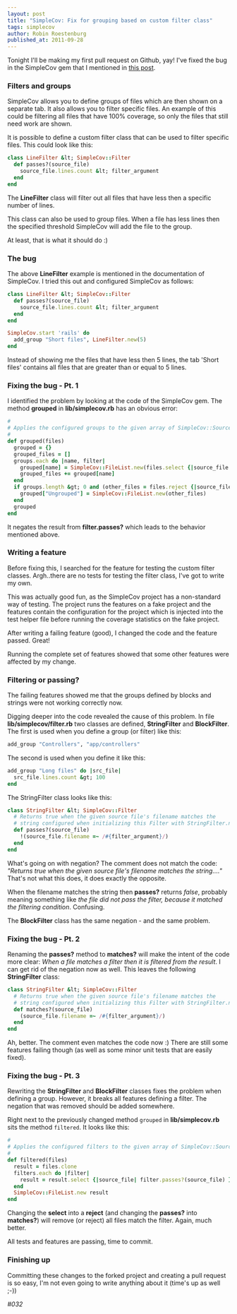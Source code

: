 ```yaml
---
layout: post
title: "SimpleCov: Fix for grouping based on custom filter class"
tags: simplecov
author: Robin Roestenburg
published_at: 2011-09-28
---
```


Tonight I'll be making my first pull request on Github, yay! I've fixed the bug in the SimpleCov gem that I mentioned in [this post](http://www.tamingthemindmonkey.com/ruby-code-coverage-using-simplecov).

### Filters and groups
SimpleCov allows you to define groups of files which are then shown on a separate tab. It also allows you to filter specific files. An example of this could be filtering all files that have 100% coverage, so only the files that still need work are shown.

It is possible to define a custom filter class that can be used to filter specific files. This could look like this:

~~~ ruby
class LineFilter &lt; SimpleCov::Filter
  def passes?(source_file)
    source_file.lines.count &lt; filter_argument
  end
end
~~~

The **LineFilter** class will filter out all files that have less then a specific number of lines.

This class can also be used to group files. When a file has less lines then the specified threshold SimpleCov will add the file to the group.

At least, that is what it should do :)

### The bug
The above **LineFilter** example is mentioned in the documentation of SimpleCov. I tried this out and configured SimpleCov as follows:

~~~ ruby
class LineFilter &lt; SimpleCov::Filter
  def passes?(source_file)
    source_file.lines.count &lt; filter_argument
  end
end

SimpleCov.start 'rails' do
  add_group "Short files", LineFilter.new(5)
end
~~~

Instead of showing me the files that have less then 5 lines, the tab 'Short files' contains all files that are greater than or equal to 5 lines.

### Fixing the bug - Pt. 1
I identified the problem by looking at the code of the SimpleCov gem. The  method **grouped** in **lib/simplecov.rb** has an obvious error:

~~~ ruby
#
# Applies the configured groups to the given array of SimpleCov::SourceFile items
#
def grouped(files)
  grouped = {}
  grouped_files = []
  groups.each do |name, filter|
    grouped[name] = SimpleCov::FileList.new(files.select {|source_file| !filter.passes?(source_file)})
    grouped_files += grouped[name]
  end
  if groups.length &gt; 0 and (other_files = files.reject {|source_file| grouped_files.include?(source_file)}).length &gt; 0
    grouped["Ungrouped"] = SimpleCov::FileList.new(other_files)
  end
  grouped
end
~~~

It negates the result from **filter.passes?** which leads to the behavior mentioned above.

### Writing a feature
Before fixing this, I searched for the feature for testing the custom filter classes. Argh..there are no tests for testing the filter class, I've got to write my own.

This was actually good fun, as the SimpleCov project has a non-standard way of testing. The project runs the features on a fake project and the features contain the configuration for the project which is injected into the test helper file before running the coverage statistics on the fake project.

After writing a failing feature (good), I changed the code and the feature passed. Great!

Running the complete set of features showed that some other features were affected by my change.

### Filtering or passing?
The failing features showed me that the groups defined by blocks and strings were not working correctly now.

Digging deeper into the code revealed the cause of this problem. In file **lib/simplecov/filter.rb** two classes are defined, **StringFilter** and **BlockFilter**. The first is used when you define a group (or filter) like this:

~~~ ruby
add_group "Controllers", "app/controllers"
~~~

The second is used when you define it like this:

~~~ ruby
add_group "Long files" do |src_file|
  src_file.lines.count &gt; 100
end
~~~

The StringFilter class looks like this:

~~~ ruby
class StringFilter &lt; SimpleCov::Filter
  # Returns true when the given source file's filename matches the
  # string configured when initializing this Filter with StringFilter.new('somestring)
  def passes?(source_file)
    !(source_file.filename =~ /#{filter_argument}/)
  end
end
~~~

What's going on with negation? The comment does not match the code: *"Returns true when the given source file's filename matches the string...."* That's not what this does, it does exactly the opposite.

When the filename matches the string then **passes?** returns *false*, probably meaning something like *the file did not pass the filter, because it matched the filtering condition*. Confusing.

The **BlockFilter** class has the same negation - and the same problem.

### Fixing the bug - Pt. 2
Renaming the **passes?** method to **matches?** will make the intent of the code more clear: *When a file matches a filter then it is filtered from the result*. I can get rid of the negation now as well. This leaves the following **StringFilter** class:

~~~ ruby
class StringFilter &lt; SimpleCov::Filter
  # Returns true when the given source file's filename matches the
  # string configured when initializing this Filter with StringFilter.new('somestring)
  def matches?(source_file)
    (source_file.filename =~ /#{filter_argument}/)
  end
end
~~~

Ah, better. The comment even matches the code now :) There are still some features failing though (as well as some minor unit tests that are easily fixed).

### Fixing the bug - Pt. 3
Rewriting the **StringFilter** and **BlockFilter** classes fixes the problem when defining a group. However, it breaks all features defining a filter. The negation that was removed should be added somewhere.

Right next to the previously changed method `grouped` in **lib/simplecov.rb** sits the method `filtered`. It looks like this:

~~~ ruby
#
# Applies the configured filters to the given array of SimpleCov::SourceFile items
#
def filtered(files)
  result = files.clone
  filters.each do |filter|
    result = result.select {|source_file| filter.passes?(source_file) }
  end
  SimpleCov::FileList.new result
end
~~~

Changing the **select** into a **reject** (and changing the **passes?** into **matches?**) will remove (or reject) all files match the filter. Again, much better.

All tests and features are passing, time to commit.

### Finishing up
Committing these changes to the forked project and creating a pull request is so easy, I'm not even going to write anything about it (time's up as well ;-))

*#032*
